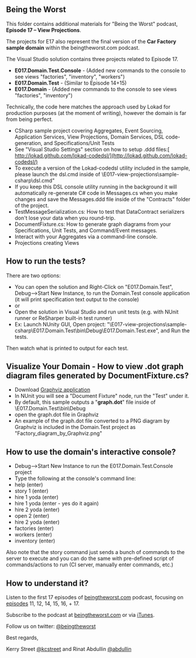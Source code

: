 ## Being the Worst

This folder contains additional materials for "Being the Worst" podcast, **Episode 17 – View Projections**.

The projects for E17 also represent the final version of the **Car Factory sample domain** within the beingtheworst.com podcast.

The Visual Studio solution contains three projects related to Episode 17.

* **E017.Domain.Test.Console** - (Added new commands to the console to see views "factories", "inventory", "workers")
* **E017.Domain.Test** - (Similar to Episode 14+15)
* **E017.Domain** - (Added new commands to the console to see views "factories", "inventory")



Technically, the code here matches the approach used by Lokad for production purposes (at the moment of writing), however the domain is far from being perfect.

* CSharp sample project covering Aggregates, Event Sourcing, Application Services, View Projections, Domain Services, DSL code-generation, and Specifications/Unit Tests
* See "Visual Studio Settings" section on how to setup .ddd files:[ http://lokad.github.com/lokad-codedsl/](http://lokad.github.com/lokad-codedsl/)
* To execute a version of the Lokad-codedsl utility included in the sample, please launch the dsl.cmd inside of \E017-view-projections\sample-csharp\dsl.cmd"
* If you keep this DSL console utility running in the background it will automatically re-generate C# code in Messages.cs when you make changes and save the Messages.ddd file inside of the "Contracts" folder of the project.
* TestMessageSerialization.cs: How to test that DataContract serializers don't lose your data when you round-trip.
* DocumentFixture.cs: How to generate graph diagrams from your Specifications, Unit Tests, and Command/Event messages.
* Interact with your Aggregates via a command-line console.
* Projections creating Views


How to run the tests?
--------------------- 	

There are two options:

* You can open the solution and Right-Click on "E017.Domain.Test", Debug-->Start New Instance, to run the Domain.Test console application (it will print specification text output to the console)
* or
* Open the solution in Visual Studio and run unit tests (e.g. with NUnit runner or ReSharper built-in test runner)
* Ex: Launch NUnity GUI, Open project: "\E017-view-projections\sample-csharp\E017.Domain.Test\bin\Debug\E017.Domain.Test.exe", and Run the tests.

Then watch what is printed to output for each test.


Visualize Your Domain - How to view .dot graph diagram files generated by DocumentFixture.cs?
--------------------------------------------------------------------- 

* Download [Graphviz application](http://graphviz.org/)
* In NUnit you will see a "Document Fixture" node, run the "Test" under it.
* By default, this sample outputs a "**graph.dot**" file inside of \E017.Domain.Test\bin\Debug
* open the graph.dot file in Graphviz
* An example of the graph.dot file converted to a PNG diagram by Graphviz is included in the Domain.Test project as "Factory_diagram_by_Graphviz.png"


How to use the domain's interactive console?
-----------------------------------

* Debug-->Start New Instance to run the E017.Domain.Test.Console project
* Type the following at the console's command line:
* help (enter)
* story 1 (enter)
* hire 1 yoda  (enter)
* hire 1 yoda  (enter - yes do it again)
* hire 2 yoda  (enter)
* open 2 (enter)
* hire 2 yoda  (enter)
* factories  (enter)
* workers  (enter)
* inventory (enter)

Also note that the story command just sends a bunch of commands to the server to execute and you can do the same with pre-defined script of commands/actions to run (CI server, manually enter commands, etc.)


How to understand it?
---------------------

Listen to the first 17 episodes of [beingtheworst.com](http://beingtheworst.com/about) podcast, focusing on [episodes](http://beingtheworst.com/category/podcasts) 11, 12, 14, 15, 16, + 17.


Subscribe to the podcast at [beingtheworst.com](http://feeds.feedburner.com/beingtheworst)
or via [iTunes](http://itunes.apple.com/us/podcast/being-the-worst/id554597082).

Follow us on twitter: [@beingtheworst](https://twitter.com/beingtheworst)

Best regards,

Kerry Street [@kcstreet](https://twitter.com/kcstreet) and Rinat Abdullin [@abdullin](https://twitter.com/abdullin)

